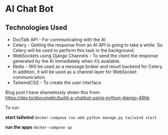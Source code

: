 # AI Chat Bot

## Technologies Used
- DocTalk API - For communicating with the AI
- Celery - Getting the response from an AI API is going to take a while. So Celery will be used to perform this task in the background.
- WebSockets using Django Channels - To send the client the response generated by the AI immediately when it’s available.
- Redis - Will be used as a message broker and result backend for Celery. In addition, it will be used as a channel layer for WebSocket communication.
- TailwindCSS - To create the user interface.


Blog post I have shamelessly stolen this from: https://dev.to/documatic/build-a-chatbot-using-python-django-46hb

To run:

**start tailwind**
`docker-compose run web python manage.py tailwind start`

**run the apps**
`docker-compose up`